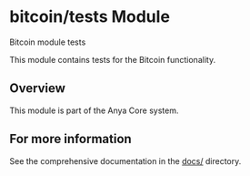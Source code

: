 # bitcoin/tests Module

Bitcoin module tests

This module contains tests for the Bitcoin functionality.

## Overview

This module is part of the Anya Core system.

## For more information

See the comprehensive documentation in the [docs/](../../../docs/) directory.
